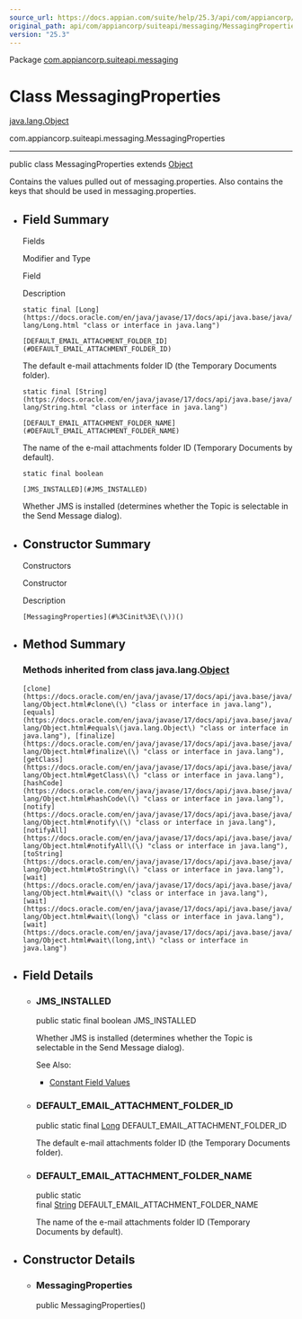 ```yaml
---
source_url: https://docs.appian.com/suite/help/25.3/api/com/appiancorp/suiteapi/messaging/MessagingProperties.html
original_path: api/com/appiancorp/suiteapi/messaging/MessagingProperties.html
version: "25.3"
---
```


Package [com.appiancorp.suiteapi.messaging](package-summary.html)

# Class MessagingProperties

[java.lang.Object](https://docs.oracle.com/en/java/javase/17/docs/api/java.base/java/lang/Object.html "class or interface in java.lang")

com.appiancorp.suiteapi.messaging.MessagingProperties

* * *

public class MessagingProperties extends [Object](https://docs.oracle.com/en/java/javase/17/docs/api/java.base/java/lang/Object.html "class or interface in java.lang")

Contains the values pulled out of messaging.properties. Also contains the keys that should be used in messaging.properties.

-   ## Field Summary

    Fields

    Modifier and Type

    Field

    Description

    `static final [Long](https://docs.oracle.com/en/java/javase/17/docs/api/java.base/java/lang/Long.html "class or interface in java.lang")`

    `[DEFAULT_EMAIL_ATTACHMENT_FOLDER_ID](#DEFAULT_EMAIL_ATTACHMENT_FOLDER_ID)`

    The default e-mail attachments folder ID (the Temporary Documents folder).

    `static final [String](https://docs.oracle.com/en/java/javase/17/docs/api/java.base/java/lang/String.html "class or interface in java.lang")`

    `[DEFAULT_EMAIL_ATTACHMENT_FOLDER_NAME](#DEFAULT_EMAIL_ATTACHMENT_FOLDER_NAME)`

    The name of the e-mail attachments folder ID (Temporary Documents by default).

    `static final boolean`

    `[JMS_INSTALLED](#JMS_INSTALLED)`

    Whether JMS is installed (determines whether the Topic is selectable in the Send Message dialog).

-   ## Constructor Summary

    Constructors

    Constructor

    Description

    `[MessagingProperties](#%3Cinit%3E\(\))()`

-   ## Method Summary

    ### Methods inherited from class java.lang.[Object](https://docs.oracle.com/en/java/javase/17/docs/api/java.base/java/lang/Object.html "class or interface in java.lang")

    `[clone](https://docs.oracle.com/en/java/javase/17/docs/api/java.base/java/lang/Object.html#clone\(\) "class or interface in java.lang"), [equals](https://docs.oracle.com/en/java/javase/17/docs/api/java.base/java/lang/Object.html#equals\(java.lang.Object\) "class or interface in java.lang"), [finalize](https://docs.oracle.com/en/java/javase/17/docs/api/java.base/java/lang/Object.html#finalize\(\) "class or interface in java.lang"), [getClass](https://docs.oracle.com/en/java/javase/17/docs/api/java.base/java/lang/Object.html#getClass\(\) "class or interface in java.lang"), [hashCode](https://docs.oracle.com/en/java/javase/17/docs/api/java.base/java/lang/Object.html#hashCode\(\) "class or interface in java.lang"), [notify](https://docs.oracle.com/en/java/javase/17/docs/api/java.base/java/lang/Object.html#notify\(\) "class or interface in java.lang"), [notifyAll](https://docs.oracle.com/en/java/javase/17/docs/api/java.base/java/lang/Object.html#notifyAll\(\) "class or interface in java.lang"), [toString](https://docs.oracle.com/en/java/javase/17/docs/api/java.base/java/lang/Object.html#toString\(\) "class or interface in java.lang"), [wait](https://docs.oracle.com/en/java/javase/17/docs/api/java.base/java/lang/Object.html#wait\(\) "class or interface in java.lang"), [wait](https://docs.oracle.com/en/java/javase/17/docs/api/java.base/java/lang/Object.html#wait\(long\) "class or interface in java.lang"), [wait](https://docs.oracle.com/en/java/javase/17/docs/api/java.base/java/lang/Object.html#wait\(long,int\) "class or interface in java.lang")`

-   ## Field Details

    -   ### JMS\_INSTALLED

        public static final boolean JMS\_INSTALLED

        Whether JMS is installed (determines whether the Topic is selectable in the Send Message dialog).

        See Also:

        -   [Constant Field Values](../../../../constant-values.html#com.appiancorp.suiteapi.messaging.MessagingProperties.JMS_INSTALLED)

    -   ### DEFAULT\_EMAIL\_ATTACHMENT\_FOLDER\_ID

        public static final [Long](https://docs.oracle.com/en/java/javase/17/docs/api/java.base/java/lang/Long.html "class or interface in java.lang") DEFAULT\_EMAIL\_ATTACHMENT\_FOLDER\_ID

        The default e-mail attachments folder ID (the Temporary Documents folder).

    -   ### DEFAULT\_EMAIL\_ATTACHMENT\_FOLDER\_NAME

        public static final [String](https://docs.oracle.com/en/java/javase/17/docs/api/java.base/java/lang/String.html "class or interface in java.lang") DEFAULT\_EMAIL\_ATTACHMENT\_FOLDER\_NAME

        The name of the e-mail attachments folder ID (Temporary Documents by default).

-   ## Constructor Details

    -   ### MessagingProperties

        public MessagingProperties()